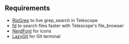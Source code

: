 ## Requirements

- [RipGrep](https://github.com/BurntSushi/ripgrep) to live grep_search in Telescope
- [fd](https://github.com/sharkdp/fd) to search files faster with Telescope's file_browser
- [NerdFont](https://www.nerdfonts.com/font-downloads) for icons
- [LazyGit](https://github.com/jesseduffield/lazygit) for Git terminal
